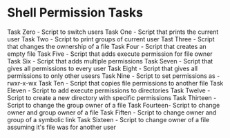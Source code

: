 # Shell Permission Tasks
Task Zero - Script to switch users
Task One - Script that prints the current user
Task Two - Script to print groups of current user
Tast Three - Script that changes the ownership of a file
Task Four - Script that creates an empty file
Task Five - Script that adds execute permission for file owner
Task Six - Script that adds multiple permissions
Task Seven - Script that gives all permissions to every user
Task Eight - Script that gives all permissions to only other usesrs
Task Nine - Script to set permissions as -rwxr-x-wx
Task Ten - Script that copies file permissions to another file
Task Eleven - Script to add execute permissions to directories
Task Twelve - Script to create a new directory with specific permissions
Task Thirteen - Script to change the group owner of a file
Task Fourteen- Script to change owner and group owner of a file
Task Fiften - Script to change owner and group of a symbolic link
Task Sixteen - Script to change owner of a file assuming it's file was for another user
